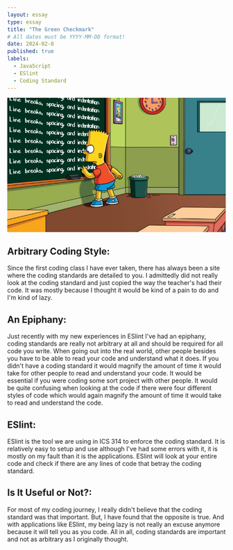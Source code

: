 ```yaml
---
layout: essay
type: essay
title: "The Green Checkmark"
# All dates must be YYYY-MM-DD format!
date: 2024-02-8
published: true
labels:
  - JavaScript
  - ESlint
  - Coding Standard
---
```


<img src="/img/414735211af7e003a0b936b32960e744.png">

## Arbitrary Coding Style:
Since the first coding class I have ever taken, there has always been a site where the coding standards are detailed to you. I admittedly did not really look at the coding standard and just copied the way the teacher's had their code. It was mostly because I thought it would be kind of a pain to do and I'm kind of lazy. 

## An Epiphany:
Just recently with my new experiences in ESlint I've had an epiphany, coding standards are really not arbitrary at all and should be required for all code you write. When going out into the real world, other people besides you have to be able to read your code and understand what it does. If you didn't have a coding standard it would magnify the amount of time it would take for other people to read and understand your code. It would be essential if you were coding some sort project with other people. It would be quite confusing when looking at the code if there were four different styles of code which would again magnify the amount of time it would take to read and understand the code. 


## ESlint:
ESlint is the tool we are using in ICS 314 to enforce the coding standard. It is relatively easy to setup and use although I've had some errors with it, it is mostly on my fault than it is the applications. ESlint will look at your entire code and check if there are any lines of code that betray the coding standard.


## Is It Useful or Not?:
For most of my coding journey, I really didn't believe that the coding standard was that important. But, I have found that the opposite is true. And with applications like ESlint, my being lazy is not really an excuse anymore because it will tell you as you code. All in all, coding standards are important and not as arbitrary as I originally thought.
